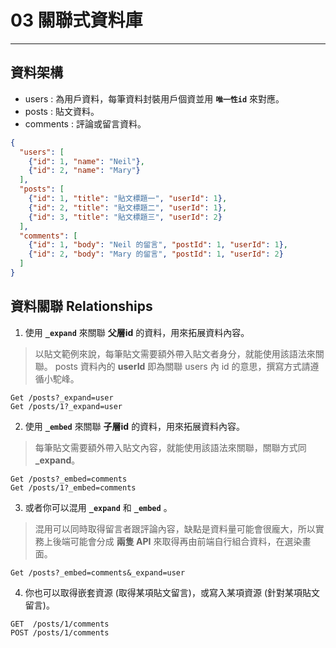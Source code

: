 # 03 關聯式資料庫
---

## 資料架構

- users : 為用戶資料，每筆資料封裝用戶個資並用 **`唯一性id`** 來對應。
- posts : 貼文資料。
- comments : 評論或留言資料。

```json
{
  "users": [
    {"id": 1, "name": "Neil"},
    {"id": 2, "name": "Mary"}
  ],
  "posts": [
    {"id": 1, "title": "貼文標題一", "userId": 1},
    {"id": 2, "title": "貼文標題二", "userId": 1},
    {"id": 3, "title": "貼文標題三", "userId": 2}
  ],
  "comments": [
    {"id": 1, "body": "Neil 的留言", "postId": 1, "userId": 1},
    {"id": 2, "body": "Mary 的留言", "postId": 1, "userId": 2}
  ]
}
```

## 資料關聯 Relationships

1. 使用 **`_expand`** 來關聯 **父層id** 的資料，用來拓展資料內容。

> 以貼文範例來說，每筆貼文需要額外帶入貼文者身分，就能使用該語法來關聯。
> posts 資料內的 **userId** 即為關聯 users 內 id 的意思，撰寫方式請遵循小駝峰。

```http
Get /posts?_expand=user
Get /posts/1?_expand=user
```

2. 使用 **`_embed`** 來關聯 **子層id** 的資料，用來拓展資料內容。

> 每筆貼文需要額外帶入貼文內容，就能使用該語法來關聯，關聯方式同 **_expand**。

```http
Get /posts?_embed=comments
Get /posts/1?_embed=comments
```

3. 或者你可以混用 **`_expand`** 和 **`_embed`** 。

> 混用可以同時取得留言者跟評論內容，缺點是資料量可能會很龐大，所以實務上後端可能會分成 **兩隻 API** 來取得再由前端自行組合資料，在選染畫面。

```http
Get /posts?_embed=comments&_expand=user
```

4. 你也可以取得嵌套資源 (取得某項貼文留言)，或寫入某項資源 (針對某項貼文留言)。

```http
GET  /posts/1/comments
POST /posts/1/comments
```